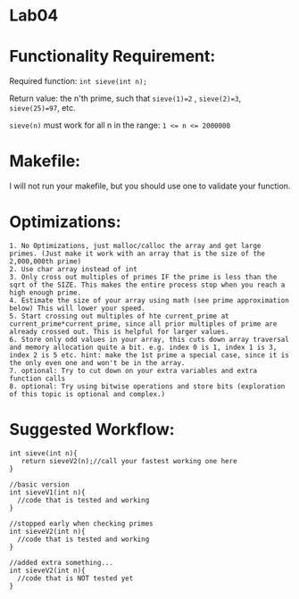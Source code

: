 # Lab04

# Functionality Requirement:

Required function: `int sieve(int n); `

Return value: the n'th prime, such that `sieve(1)=2` , `sieve(2)=3`, `sieve(25)=97`, etc.

`sieve(n)` must work for all n in the range: `1 <= n <= 2000000`

# Makefile:

I will not run your makefile, but you should use one to validate your function.

# Optimizations:


    1. No Optimizations, just malloc/calloc the array and get large primes. (Just make it work with an array that is the size of the 2,000,000th prime)
    2. Use char array instead of int
    3. Only cross out multiples of primes IF the prime is less than the sqrt of the SIZE. This makes the entire process stop when you reach a high enough prime.
    4. Estimate the size of your array using math (see prime approximation below) This will lower your speed.
    5. Start crossing out multiples of hte current_prime at current_prime*current_prime, since all prior multiples of prime are already crossed out. This is helpful for larger values.
    6. Store only odd values in your array, this cuts down array traversal and memory allocation quite a bit. e.g. index 0 is 1, index 1 is 3, index 2 is 5 etc. hint: make the 1st prime a special case, since it is the only even one and won't be in the array.
    7. optional: Try to cut down on your extra variables and extra function calls
    8. optional: Try using bitwise operations and store bits (exploration of this topic is optional and complex.)


# Suggested Workflow:

```
int sieve(int n){
   return sieveV2(n);//call your fastest working one here
}

//basic version
int sieveV1(int n){
  //code that is tested and working
}

//stopped early when checking primes
int sieveV2(int n){
  //code that is tested and working
}

//added extra something...
int sieveV2(int n){
  //code that is NOT tested yet
}
```
